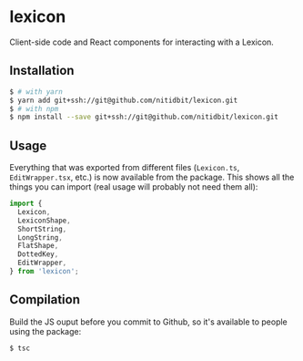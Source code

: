 lexicon
=======

Client-side code and React components for interacting with a Lexicon.

## Installation

```sh
$ # with yarn
$ yarn add git+ssh://git@github.com/nitidbit/lexicon.git
$ # with npm
$ npm install --save git+ssh://git@github.com/nitidbit/lexicon.git
```

## Usage

Everything that was exported from different files (`Lexicon.ts`, `EditWrapper.tsx`, etc.) is now available from the package. This shows all the things you can import (real usage will probably not need them all):

```ts
import {
  Lexicon,
  LexiconShape,
  ShortString,
  LongString,
  FlatShape,
  DottedKey,
  EditWrapper,
} from 'lexicon';
```

## Compilation

Build the JS ouput before you commit to Github, so it's available to people using the package:

```sh
$ tsc
```
